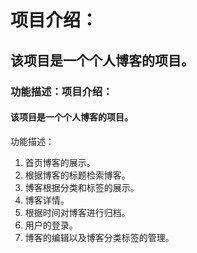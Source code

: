 # 项目介绍：

## 该项目是一个个人博客的项目。

### 功能描述：项目介绍：

#### 该项目是一个个人博客的项目。
功能描述：

1. 首页博客的展示。
2. 根据博客的标题检索博客。
3. 博客根据分类和标签的展示。
4. 博客详情。
5. 根据时间对博客进行归档。
6. 用户的登录。
7. 博客的编辑以及博客分类标签的管理。
